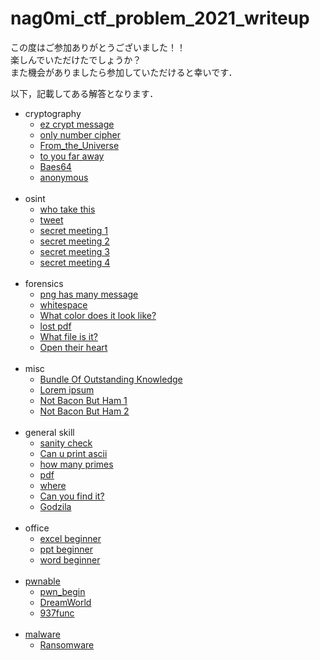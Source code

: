 # nag0mi_ctf_problem_2021_writeup
この度はご参加ありがとうございました！！<br>
楽しんでいただけたでしょうか？<br>
また機会がありましたら参加していただけると幸いです．

以下，記載してある解答となります．

- cryptography
  - [ez crypt message](./cryptography/ez_crypt_message.md)
  - [only number cipher](./cryptography/only_number_cipher.md)
  - [From_the_Universe](./cryptography/From_the_Universe/From_the_Universe.md)
  - [to you far away](./cryptography/to_you_far_away.md)
  - [Baes64](./cryptography/Baes64/Baes64.md)
  - [anonymous](./cryptography/anonymous/anonymous.md)
<br><br>
- osint
  - [who take this](./osint/who_take_this.md)
  - [tweet](./osint/tweet.md)
  - [secret meeting 1](./osint/secret_meeting_1.md)
  - [secret meeting 2](./osint/secret_meeting_2.md)
  - [secret meeting 3](./osint/secret_meeting_3.md)
  - [secret meeting 4](./osint/secret_meeting_4.md)
<br><br>
- forensics
  - [png has many message](./forensics/png_has_many_message.md)
  - [whitespace](./forensics/whitespace.md)
  - [What color does it look like?](./forensics/What_color_does_it_look_like.md)
  - [lost pdf](./forensics/lost_pdf.md)
  - [What file is it?](./forensics/What_file_is_it.md)
  - [Open their heart](./forensics/Open_their_heart.md)
<br><br>
- misc
  - [Bundle Of Outstanding Knowledge](./misc/Bundle_Of_Outstanding_Knowledge.md)
  - [Lorem ipsum](./misc/Lorem_ipsum.md)
  - [Not Bacon But Ham 1](./misc/Not_Bacon_But_Ham_1.md)
  - [Not Bacon But Ham 2](./misc/Not_Bacon_But_Ham_2.md)
<br><br>
- general skill
  - [sanity check](./general_skill/sanity_check.md)
  - [Can u print ascii](./general_skill/Can_u_print_ascii.md)
  - [how many primes](./general_skill/how_many_primes.md)
  - [pdf](./general_skill/pdf/pdf.md)
  - [where](./general_skill/where.md)
  - [Can you find it?](./general_skill/Can_you_find_it.md)
  - [Godzila](./general_skill/Godzila/Godzila.md)
<br><br>
- office
  - [excel beginner](./office/excel_beginner.md)
  - [ppt beginner](./office/ppt_beginner.md)
  - [word beginner](./office/word_beginner.md)
<br><br>
- [pwnable](./pwnable/readme.md)
  - [pwn_begin](./pwnable/pwn_begin/pwn_begin.md)
  - [DreamWorld](./pwnable/DreamWorld/DreamWorld.md)
  - [937func](./pwnable/937func/937func.md)
<br><br>
- [malware](./malware/readme.md)
  - [Ransomware](./malware/Ransomware/Ransomware.md)
